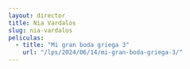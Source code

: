```yaml
---
layout: director
title: Nia Vardalos
slug: nia-vardalos
peliculas:
  - title: "Mi gran boda griega 3"
    url: "/lps/2024/06/14/mi-gran-boda-griega-3/"
---
```

